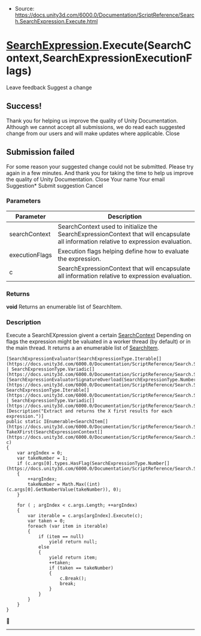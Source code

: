 * Source: https://docs.unity3d.com/6000.0/Documentation/ScriptReference/Search.SearchExpression.Execute.html

#  [SearchExpression](https://docs.unity3d.com/6000.0/Documentation/ScriptReference/Search.SearchExpression.html).Execute(SearchContext,SearchExpressionExecutionFlags)
Leave feedback
Suggest a change
## Success!
Thank you for helping us improve the quality of Unity Documentation. Although we cannot accept all submissions, we do read each suggested change from our users and will make updates where applicable.
Close
## Submission failed
For some reason your suggested change could not be submitted. Please <a>try again</a> in a few minutes. And thank you for taking the time to help us improve the quality of Unity Documentation.
Close
Your name Your email Suggestion* Submit suggestion
Cancel
### Parameters
Parameter | Description  
---|---  
searchContext | SearchContext used to initialize the SearchExpressionContext that will encapsulate all information relative to expression evaluation.  
executionFlags | Execution flags helping define how to evaluate the expression.  
c | SearchExpressionContext that will encapsulate all information relative to expression evaluation.  
### Returns
**void** Returns an enumerable list of SearchItem. 
### Description
Execute a SearchEXpression givent a certain [SearchContext](https://docs.unity3d.com/6000.0/Documentation/ScriptReference/Search.SearchContext.html) Depending on flags the expression might be valuated in a worker thread (by default) or in the main thread. It returns a an enumerable list of [SearchItem](https://docs.unity3d.com/6000.0/Documentation/ScriptReference/Search.SearchItem.html).
```
[SearchExpressionEvaluator(SearchExpressionType.Iterable[](https://docs.unity3d.com/6000.0/Documentation/ScriptReference/Search.SearchExpressionType.Iterable.html) | SearchExpressionType.Variadic[](https://docs.unity3d.com/6000.0/Documentation/ScriptReference/Search.SearchExpressionType.Variadic.html))]
[SearchExpressionEvaluatorSignatureOverload(SearchExpressionType.Number[](https://docs.unity3d.com/6000.0/Documentation/ScriptReference/Search.SearchExpressionType.Number.html), SearchExpressionType.Iterable[](https://docs.unity3d.com/6000.0/Documentation/ScriptReference/Search.SearchExpressionType.Iterable.html) | SearchExpressionType.Variadic[](https://docs.unity3d.com/6000.0/Documentation/ScriptReference/Search.SearchExpressionType.Variadic.html))]
[Description("Extract and returns the X first results for each expression.")]
public static IEnumerable<SearchItem[](https://docs.unity3d.com/6000.0/Documentation/ScriptReference/Search.SearchItem.html)> TakeXFirst(SearchExpressionContext[](https://docs.unity3d.com/6000.0/Documentation/ScriptReference/Search.SearchExpressionContext.html) c)
{
    var argIndex = 0;
    var takeNumber = 1;
    if (c.args[0].types.HasFlag(SearchExpressionType.Number[](https://docs.unity3d.com/6000.0/Documentation/ScriptReference/Search.SearchExpressionType.Number.html)))
    {
        ++argIndex;
        takeNumber = Math.Max((int)(c.args[0].GetNumberValue(takeNumber)), 0);
    }

    for ( ; argIndex < c.args.Length; ++argIndex)
    {
        var iterable = c.args[argIndex].Execute(c);
        var taken = 0;
        foreach (var item in iterable)
        {
            if (item == null)
                yield return null;
            else
            {
                yield return item;
                ++taken;
                if (taken == takeNumber)
                {
                    c.Break();
                    break;
                }
            }
        }
    }
}

```

* * *
